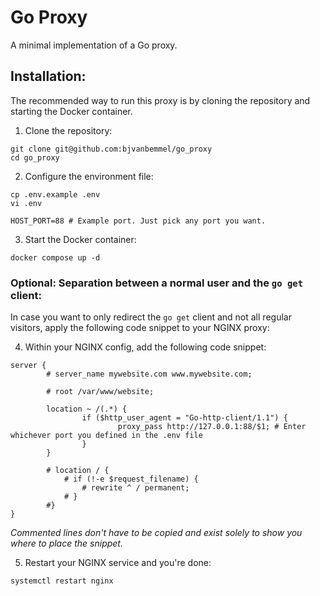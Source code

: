 # Go Proxy
A minimal implementation of a Go proxy.

## Installation:
The recommended way to run this proxy is by cloning the repository and starting the Docker container.

1. Clone the repository:
```console
git clone git@github.com:bjvanbemmel/go_proxy
cd go_proxy
```

2. Configure the environment file:
```console
cp .env.example .env
vi .env
```
```env
HOST_PORT=88 # Example port. Just pick any port you want.
```

3. Start the Docker container:
```console
docker compose up -d
```

### Optional: Separation between a normal user and the `go get` client:
In case you want to only redirect the `go get` client and not all regular visitors, apply the following code snippet to your NGINX proxy:

4. Within your NGINX config, add the following code snippet:
```nginx
server {
        # server_name mywebsite.com www.mywebsite.com;

        # root /var/www/website;

        location ~ /(.*) {
                if ($http_user_agent = "Go-http-client/1.1") {
                        proxy_pass http://127.0.0.1:88/$1; # Enter whichever port you defined in the .env file
                }
        }

        # location / {
            # if (!-e $request_filename) {
                # rewrite ^ / permanent;
            # }
        #}
}
```
*Commented lines don't have to be copied and exist solely to show you where to place the snippet.*

5. Restart your NGINX service and you're done:
```console
systemctl restart nginx
```
